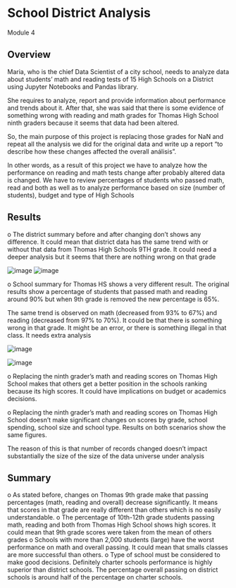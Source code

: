 # School District Analysis
Module 4 
## Overview 
Maria, who is the chief Data Scientist of a city school, needs to analyze data about students’ math and reading tests of 15 High Schools on a District using Jupyter Notebooks and Pandas library.

She requires to analyze, report and provide information about performance and trends about it.
After that, she was said that there is some evidence of something wrong with reading and math grades for Thomas High School ninth graders because it seems that data had been altered.

So, the main purpose of this project is replacing those grades for NaN and repeat all the analysis we did for the original data and write up a report “to describe how these changes affected the overall análisis”.

In other words, as a result of this project we have to analyze how the performance on reading and math tests change after probably altered data is changed. We have to review percentages of students who passed math, read and both as well as to analyze performance based on size (number of students), budget and type of High Schools

## Results

o	The district summary before and after changing don’t shows any difference. It could mean that district data has the same trend with or without that data from Thomas High Schools 9TH grade. It could need a deeper analysis but it seems that there are nothing wrong on that grade

 ![image](https://user-images.githubusercontent.com/107591542/178333878-025ccb03-65c5-4974-b762-79610cdad7f7.png)
![image](https://user-images.githubusercontent.com/107591542/178333987-d8c4a404-e803-4f48-b209-27d2952d4ba9.png)


o	School summary for Thomas HS shows a very different result. The original results show a percentage of students that passed math and reading around 90% but when 9th grade is removed the new percentage is 65%. 

The same trend is observed on math (decreased from 93% to 67%) and reading (decreased from 97% to 70%). It could be that there is something wrong in that grade. It might be an error, or there is something illegal in that class. It needs extra analysis

![image](https://user-images.githubusercontent.com/107591542/178334083-5a1babf3-f928-4074-98d5-44e08f148327.png)

 
![image](https://user-images.githubusercontent.com/107591542/178334155-4aa72952-8eb1-4827-9c23-2dd381505db0.png)


o	Replacing the ninth grader’s math and reading scores on Thomas High School makes that others get a better position in the schools ranking because its high scores. It could have implications on budget or academics decisions.  

o	Replacing the ninth grader’s math and reading scores on Thomas High School doesn’t make significant changes on scores by grade, school spending, school size and school type. Results on both scenarios show the same figures.

The reason of this is that number of records changed doesn’t impact substantially the size of the size of the data universe under analysis 

## Summary

o	As stated before, changes on Thomas 9th grade make that passing percentages (math, reading and overall) decrease significantly. It means that scores in that grade are really different than others which is no easily understandable. 
o	The percentage of 10th-12th grade students passing math, reading and both from Thomas High School shows high scores. It could mean that 9th grade scores were taken from the mean of others grades
o	Schools with more than 2,000 students (large) have the worst performance on math and overall passing. It could mean that smalls classes are more successful than others.
o	Type of school must be considered to make good decisions. Definitely charter schools performance is highly superior than district schools. The percentage overall passing on district schools is around half of the percentage on charter schools. 


 
